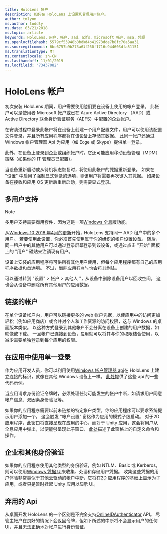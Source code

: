 ```yaml
---
title: HoloLens 帐户
description: 如何在 HoloLens 上设置和管理用户帐户。
author: tmlyon
ms.author: toddly
ms.date: 03/21/2018
ms.topic: article
keywords: HoloLens，用户，帐户，aad，adfs，microsoft 帐户，msa，凭据
ms.openlocfilehash: 5579cf53948b8bdbd4b41973dde7b8fc70a5aa31
ms.sourcegitcommit: 6bc6757b9b273a63f260f1716c944603dfa51151
ms.translationtype: MT
ms.contentlocale: zh-CN
ms.lasthandoff: 11/01/2019
ms.locfileid: "73437082"
---
```

# <a name="accounts-on-hololens"></a>HoloLens 帐户

初次安装 HoloLens 期间，用户需要使用他们要在设备上使用的帐户登录。 此帐户可以是使用者 Microsoft 帐户或已在 Azure Active Directory （AAD）或 Active Directory 联合身份验证服务（ADFS）中配置的企业帐户。

在安装过程中登录此帐户将在设备上创建一个用户配置文件，用户可以使用该配置文件登录，并且所有应用程序都将在该设备上存储其数据。 此同一帐户还通过 Windows 帐户管理器 Api 为应用（如 Edge 或 Skype）提供单一登录。

此外，在设备上登录到企业或组织帐户时，它还可能应用移动设备管理（MDM）策略（如果你的 IT 管理员已配置）。

当设备重新启动或从待机状态恢复时，将使用此帐户的凭据重新登录。 如果在 "设置" 中启用了强制显式登录的选项，则该用户将需要再次键入其凭据。 如果设备在接收和应用 OS 更新后重新启动，则需要显式登录。

## <a name="multi-user-support"></a>多用户支持

>[!NOTE]
>多用户支持需要商用套件，因为这是一项[Windows 全息](https://docs.microsoft.com/hololens/hololens-upgrade-enterprise)版功能。

从[Windows 10 2018 年4月的更新](release-notes-april-2018.md)开始，HoloLens 支持同一 AAD 租户中的多个用户。 若要使用此设置，你必须首先使用属于你的组织的帐户设置设备。 随后，同一租户中的其他用户可以通过登录屏幕登录到该设备，或通过点击 "开始" 面板上的 "用户" 磁贴来注销现有用户。 

设备上安装的应用程序将可供所有其他用户使用，但每个应用程序都有自己的应用程序数据和首选项。 不过，删除应用程序时也会将其删除。 

可以通过转到 "设置" > 帐户 > 其他人 "，从设备中删除设备用户以回收空间。 这也会从设备中删除所有其他用户的应用数据。 

## <a name="linked-accounts"></a>链接的帐户

在单个设备帐户内，用户可以链接更多的 web 帐户凭据，以使应用中的访问更加轻松（例如应用商店）或合并对个人和工作资源的访问权限，这与 Windows 的桌面版本类似。 以这种方式登录到其他帐户不会分离在设备上创建的用户数据，如映像或下载。 一旦帐户已连接到设备，应用就可以将其与你的权限结合使用，以减少需要单独登录到每个应用的权限。

## <a name="using-single-sign-on-within-an-app"></a>在应用中使用单一登录

作为应用开发人员，你可以利用使用[Windows 帐户管理器 api](https://msdn.microsoft.com/library/windows/apps/xaml/windows.security.authentication.web.core.aspx)在 HoloLens 上建立连接的标识，就像在其他 Windows 设备上一样。 [此处](https://go.microsoft.com/fwlink/p/?LinkId=620621)提供了这些 api 的一些代码示例。

当应用请求身份验证令牌时，必须处理任何可能发生的帐户中断，如请求用户同意帐户信息、双因素身份验证等。

如果你的应用程序需要以前未链接的特定帐户类型，你的应用程序可以要求系统提示用户添加一个。 这会触发 "帐户设置" 窗格作为应用的模式子级启动。 对于2D 应用程序，此窗口将直接呈现在应用的中心，而对于 Unity 应用，这会将用户从全息应用中弹出，以便能够呈现此子窗口。 [此处](https://msdn.microsoft.com/library/windows/apps/windows.ui.applicationsettings.webaccountcommand.aspx)描述了此窗格上的自定义命令和操作。

## <a name="enterprise-and-other-authentication"></a>企业和其他身份验证

如果你的应用程序使用其他类型的身份验证，例如 NTLM、Basic 或 Kerberos，则可以使用[Windows 凭据 UI](https://msdn.microsoft.com/library/windows/apps/windows.security.credentials.ui.aspx)来收集、处理和存储用户凭据。 收集这些凭据的用户体验非常类似于其他云驱动的帐户中断，它将在2D 应用程序的基础上显示为子应用，或者只是暂时挂起 Unity 应用以显示 UI。

## <a name="deprecated-apis"></a>弃用的 Api

从桌面开发 HoloLens 的一个区别是不完全支持[OnlineIDAuthenticator](https://msdn.microsoft.com/library/windows/apps/windows.security.authentication.onlineid.onlineidauthenticator.aspx) API。 尽管主帐户在良好的情况下会返回令牌，但如下所述的中断将不会显示用户的任何 UI，并且无法正确地对帐户进行身份验证。


